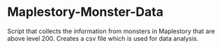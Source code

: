 # Maplestory-Monster-Data
Script that collects the information from monsters in Maplestory that are above level 200. Creates a csv file which is used for data analysis.
